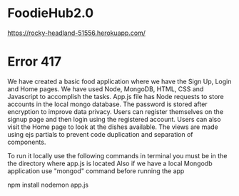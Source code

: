 # FoodieHub2.0
https://rocky-headland-51556.herokuapp.com/

# Error 417
We have created a basic food application where we have the Sign Up, Login and Home pages. We have used Node, MongoDB, HTML, CSS and Javascript to accomplish the tasks. 
App.js file has Node requests to store accounts in the local mongo database. The password is stored after encryption to improve data privacy. Users can register themselves on the signup page and then login using the registered account. Users can also visit the Home page to look at the dishes available. 
The views are made using ejs partials to prevent code duplication and separation of components.

To run it locally use the following commands in terminal you must be in the the directory where app.js is located
Also if we have a local Mongodb application use "mongod" command before running the app

npm install
nodemon app.js
